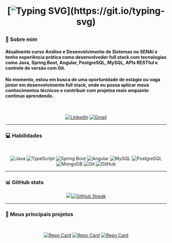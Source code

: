 <h1 align="center">
  
[![Typing SVG](https://readme-typing-svg.demolab.com?font=Fira+Code&weight=500&size=25&duration=1500&pause=1000&color=FFFFFF&background=6AF9FF00&vCenter=true&width=435&lines=Ol%C3%A1!%F0%9F%91%8B;Eu+sou+o+André+Lucas!)](https://git.io/typing-svg)

</h1>

### 🧠 Sobre mim

#### Atualmente curso Análise e Desenvolvimento de Sistemas no SENAI e tenho experiência prática como desenvolvedor full stack com tecnologias como Java, Spring Boot, Angular, PostgreSQL, MySQL, APIs RESTful e controle de versão com Git. 
#### No momento, estou em busca de uma oportunidade de estágio ou vaga júnior em desenvolvimento full stack, onde eu possa aplicar meus conhecimentos técnicos e contribuir com projetos reais enquanto continuo aprendendo.
<br>

<div align="center">

[![LinkedIn](https://img.shields.io/badge/LinkedIn-0077B5?style=for-the-badge&logo=linkedin&logoColor=white)](https://www.linkedin.com/in/andré-lucas-ferreira/)
[![Gmail](https://img.shields.io/badge/Gmail-red?style=for-the-badge&logo=gmail&logoColor=FFF)](mailto:andrelucasferreira3103@gmail.com)

</div>

---

### 💻 Habilidades
<br>
<div align="center">
  
![Java](https://img.shields.io/badge/Java-white?style=for-the-badge&logo=java&logoColor=black)
![TypeScript](https://img.shields.io/badge/TypeScript-white?style=for-the-badge&logo=typescript&logoColor=black)
![Spring Boot](https://img.shields.io/badge/Spring_Boot-white?style=for-the-badge&logo=spring&logoColor=black)
![Angular](https://img.shields.io/badge/Angular-white?style=for-the-badge&logo=angular&logoColor=black)
![MySQL](https://img.shields.io/badge/MySQL-white?style=for-the-badge&logo=mysql&logoColor=black)
![PostgreSQL](https://img.shields.io/badge/PostgreSQL-white?style=for-the-badge&logo=postgresql&logoColor=black)
![MongoDB](https://img.shields.io/badge/MongoDB-white?style=for-the-badge&logo=mongodb&logoColor=black)
![Git](https://img.shields.io/badge/Git-white?style=for-the-badge&logo=git&logoColor=black)
![GitHub](https://img.shields.io/badge/GitHub-white?style=for-the-badge&logo=github&logoColor=black)

</div>

---

### 📊 GitHub stats

<div align="center">
  
<img src="https://github-readme-stats.vercel.app/api?username=AndreLucas0&show_icons=true&theme=github_dark&hide_border=true&title_color=FFFFFF&icon_color=FFFFFF&text_color=ffffff" />[![GitHub Streak](https://github-readme-streak-stats-eight.vercel.app/?user=AndreLucas0&theme=github_dark&background=000&hide_border=true&ring=FFFFFF&stroke=FFFFFF&fire=FFFFFF&dates=FFF)](...)

</div>

---

### 💭 Meus principais projetos
<br>
<div align="center">
  
[![Repo Card](https://github-readme-stats.vercel.app/api/pin/?username=AndreLucas0&repo=api-controle-de-gastos&bg_color=000&border_color=FFFFFF&show_icons=true&icon_color=FFFFFF&title_color=FFFFFF&text_color=FFFFFF)](https://github.com/AndreLucas0/api-controle-de-gastos) [![Repo Card](https://github-readme-stats.vercel.app/api/pin/?username=AndreLucas0&repo=product-categories-railway&bg_color=000&border_color=FFFFFF&show_icons=true&icon_color=FFFFFF&title_color=FFFFFF&text_color=FFF)](https://github.com/AndreLucas0/product-categories-railway) [![Repo Card](https://github-readme-stats.vercel.app/api/pin/?username=AndreLucas0&repo=todo-list-full-stack&bg_color=000&border_color=FFFFFF&show_icons=true&icon_color=FFFFFF&title_color=FFFFFF&text_color=FFF)](https://github.com/AndreLucas0/todo-list-full-stack)

</div>
